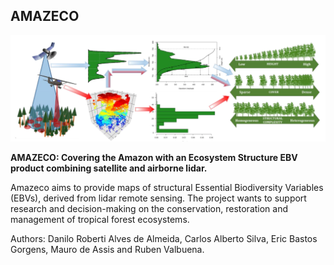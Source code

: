 ## AMAZECO

![](https://github.com/DRAAlmeida/AMAZECO/blob/main/AmazecoFigure.png)<br/>

**AMAZECO: Covering the Amazon with an Ecosystem Structure EBV product combining satellite and airborne lidar.**

Amazeco aims to provide maps of structural Essential Biodiversity Variables (EBVs), derived from lidar remote sensing. The project wants to support research and decision-making on the conservation, restoration and management of tropical forest ecosystems.

Authors: Danilo Roberti Alves de Almeida, Carlos Alberto Silva, Eric Bastos Gorgens, Mauro de Assis and Ruben Valbuena.


